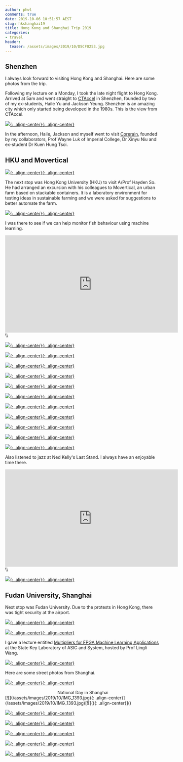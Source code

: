 ```yaml
---
author: phwl
comments: true
date: 2019-10-06 10:51:57 AEST
slug: hkshanghai19
title: Hong Kong and Shanghai Trip 2019
categories:
- travel
header:
  teaser: /assets/images/2019/10/DSCF0253.jpg
---
```


## Shenzhen
I always look forward to visiting Hong Kong and Shanghai.
Here are some photos from the trip.

Following my lecture on a Monday, I took the late night flight to
Hong Kong.  Arrived at 5am and went straight to
[CTAccel](http://www.ct-accel.com/home-page/) in Shenzhen, founded by two of
my ex-students, Haile Yu and Jackson Yeung. Shenzhen is an amazing
city which only started being developed in the 1980s. This is the
view from CTAccel.

[![](/assets/images/2019/10/IMG_1268.jpg){: .align-center}](/assets/images/2019/10/IMG_1268.jpg)[![](){: .align-center}]()

In the afternoon, Haile, Jackson and myself went to visit
[Corerain](http://corerain.com), founded by my collaborators,
Prof Wayne Luk of Imperial College, Dr Xinyu Niu and 
ex-student Dr Kuen Hung Tsoi.

## HKU and Movertical 
[![](/assets/images/2019/10/IMG_4214.jpg){: .align-center}](/assets/images/2019/10/IMG_4214.jpg)[![](){: .align-center}]()

The next stop was Hong Kong University (HKU) to visit A/Prof Hayden
So. He had arranged an excursion with his colleagues to Movertical,
an urban farm based on stackable containers. It is a laboratory
environment for testing ideas in sustainable farming and we were
asked for suggestions to better automate the farm.

[![](/assets/images/2019/10/b5d52b2a-d264-46be-a920-8ea72214c68d.jpg){: .align-center}](/assets/images/2019/10/b5d52b2a-d264-46be-a920-8ea72214c68d.jpg)[![](){: .align-center}]()

I was there to see if we can help monitor fish behaviour
using machine learning. 

<iframe width="560" height="315" src="https://www.youtube.com/embed/HrNJ5K1cTAE" frameborder="0" allow="accelerometer; autoplay; encrypted-media; gyroscope; picture-in-picture" allowfullscreen></iframe>\\

[![](/assets/images/2019/10/IMG_1277.jpg){: .align-center}](/assets/images/2019/10/IMG_1277.jpg)[![](){: .align-center}]()

[![](/assets/images/2019/10/IMG_1286.jpg){: .align-center}](/assets/images/2019/10/IMG_1286.jpg)[![](){: .align-center}]()

[![](/assets/images/2019/10/IMG_1287.jpg){: .align-center}](/assets/images/2019/10/IMG_1287.jpg)[![](){: .align-center}]()

[![](/assets/images/2019/10/IMG_1288.jpg){: .align-center}](/assets/images/2019/10/IMG_1288.jpg)[![](){: .align-center}]()

[![](/assets/images/2019/10/IMG_1292.jpg){: .align-center}](/assets/images/2019/10/IMG_1292.jpg)[![](){: .align-center}]()

[![](/assets/images/2019/10/IMG_1321.jpg){: .align-center}](/assets/images/2019/10/IMG_1321.jpg)[![](){: .align-center}]()

[![](/assets/images/2019/10/IMG_1347.jpg){: .align-center}](/assets/images/2019/10/IMG_1347.jpg)[![](){: .align-center}]()

[![](/assets/images/2019/10/IMG_1356.jpg){: .align-center}](/assets/images/2019/10/IMG_1356.jpg)[![](){: .align-center}]()

[![](/assets/images/2019/10/IMG_1364.jpg){: .align-center}](/assets/images/2019/10/IMG_1364.jpg)[![](){: .align-center}]()

[![](/assets/images/2019/10/IMG_1373.jpg){: .align-center}](/assets/images/2019/10/IMG_1373.jpg)[![](){: .align-center}]()

[![](/assets/images/2019/10/IMG_1375.jpg){: .align-center}](/assets/images/2019/10/IMG_1375.jpg)[![](){: .align-center}]()

Also listened to jazz at Ned Kelly's Last Stand. I always have an enjoyable time there.

<iframe width="560" height="315" src="https://www.youtube.com/embed/WJxrx42x6hI" frameborder="0" allow="accelerometer; autoplay; encrypted-media; gyroscope; picture-in-picture" allowfullscreen></iframe>\\

[![](/assets/images/2019/10/DSCF0215.jpg){: .align-center}](/assets/images/2019/10/DSCF0215.jpg)[![](){: .align-center}]()

## Fudan University, Shanghai
Next stop was Fudan University. Due to the protests in Hong Kong, there
was tight security at the airport.

[![](/assets/images/2019/10/IMG_1385.jpg){: .align-center}](/assets/images/2019/10/IMG_1385.jpg)[![](){: .align-center}]()

[![](/assets/images/2019/10/IMG_1387.jpg){: .align-center}](/assets/images/2019/10/IMG_1387.jpg)[![](){: .align-center}]()

I gave a lecture entitled [Multipliers for FPGA Machine Learning Applications](/assets/talks/ml-multipliers19.pdf) at the State Key Laboratory of ASIC and System, hosted by Prof Lingli Wang.

[![](/assets/images/2019/10/IMG_4273.jpg){: .align-center}](/assets/images/2019/10/IMG_4273.jpg)[![](){: .align-center}]()

Here are some street photos from Shanghai. 

[![](/assets/images/2019/10/IMG_1396.jpg){: .align-center}](/assets/images/2019/10/IMG_1396.jpg)[![](){: .align-center}]()

<figcaption style="text-align:center">
National Day in Shanghai
</figcaption>
[![](/assets/images/2019/10/IMG_1393.jpg){: .align-center}](/assets/images/2019/10/IMG_1393.jpg)[![](){: .align-center}]()

[![](/assets/images/2019/10/IMG_1407.jpg){: .align-center}](/assets/images/2019/10/IMG_1407.jpg)[![](){: .align-center}]()

[![](/assets/images/2019/10/IMG_1408.jpg){: .align-center}](/assets/images/2019/10/IMG_1408.jpg)[![](){: .align-center}]()

[![](/assets/images/2019/10/DSCF0253.jpg){: .align-center}](/assets/images/2019/10/DSCF0253.jpg)[![](){: .align-center}]()

[![](/assets/images/2019/10/DSCF0268.jpg){: .align-center}](/assets/images/2019/10/DSCF0268.jpg)[![](){: .align-center}]()

[![](/assets/images/2019/10/DSCF0269.jpg){: .align-center}](/assets/images/2019/10/DSCF0269.jpg)[![](){: .align-center}]()

